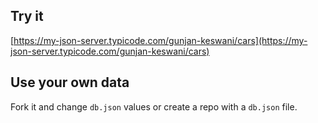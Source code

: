 ## Try it

[https://my-json-server.typicode.com/gunjan-keswani/cars](https://my-json-server.typicode.com/gunjan-keswani/cars)

## Use your own data

Fork it and change `db.json` values or create a repo with a `db.json` file.
